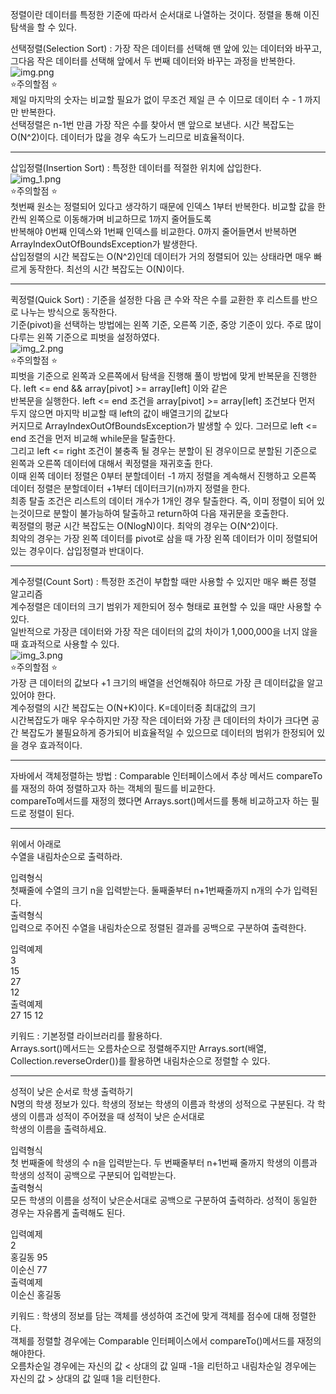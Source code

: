 정렬이란 데이터를 특정한 기준에 따라서 순서대로 나열하는 것이다. 정렬을 통해 이진 탐색을 할 수 있다.  

선택정렬(Selection Sort) : 가장 작은 데이터를 선택해 맨 앞에 있는 데이터와 바꾸고, 그다음 작은 데이터를 선택해 앞에서 두 번째 데이터와 바꾸는 과정을 반복한다.  
![img.png](img.png)  
⭐️주의할점 ⭐   
제일 마지막의 숫자는 비교할 필요가 없이 무조건 제일 큰 수 이므로 데이터 수 - 1 까지만 반복한다.  
선택정렬은 n-1번 만큼 가장 작은 수를 찾아서 맨 앞으로 보낸다. 시간 복잡도는 O(N^2)이다. 데이터가 많을 경우 속도가 느리므로 비효율적이다.  

------------------------------------------------------------------------------------------------------------------------

삽입정렬(Insertion Sort) : 특정한 데이터를 적절한 위치에 삽입한다.  
![img_1.png](img_1.png)  
⭐️주의할점 ⭐  
첫번째 원소는 정렬되어 있다고 생각하기 때문에 인덱스 1부터 반복한다. 비교할 값을 한 칸씩 왼쪽으로 이동해가며 비교하므로 1까지 줄어들도록  
반복해야 0번째 인덱스와 1번째 인덱스를 비교한다. 0까지 줄어들면서 반복하면 ArrayIndexOutOfBoundsException가 발생한다.  
삽입정렬의 시간 복잡도는 O(N^2)인데 데이터가 거의 정렬되어 있는 상태라면 매우 빠르게 동작한다. 최선의 시간 복잡도는 O(N)이다.  

------------------------------------------------------------------------------------------------------------------------

퀵정렬(Quick Sort) : 기준을 설정한 다음 큰 수와 작은 수를 교환한 후 리스트를 반으로 나누는 방식으로 동작한다.  
기준(pivot)을 선택하는 방법에는 왼쪽 기준, 오른쪽 기준, 중앙 기준이 있다. 주로 많이 다루는 왼쪽 기준으로 피벗을 설정하였다.  
![img_2.png](img_2.png)  
⭐️주의할점 ⭐  
피벗을 기준으로 왼쪽과 오른쪽에서 탐색을 진행해 풀이 방법에 맞게 반복문을 진행한다. left <= end && array[pivot] >= array[left] 이와 같은  
반복문을 실행한다. left <= end 조건을 array[pivot] >= array[left] 조건보다 먼저 두지 않으면 마지막 비교할 때 left의 값이 배열크기의 값보다  
커지므로 ArrayIndexOutOfBoundsException가 발생할 수 있다. 그러므로 left <= end 조건을 먼저 비교해 while문을 탈출한다.  
그리고 left <= right 조건이 불충족 될 경우는 분할이 된 경우이므로 분할된 기준으로 왼쪽과 오른쪽 데이터에 대해서 퀵정렬을 재귀호출 한다.  
이때 왼쪽 데이터 정렬은 0부터 분할데이터 -1 까지 정렬을 계속해서 진행하고 오른쪽 데이터 정렬은 분할데이터 +1부터 데이터크기(n)까지 정렬을 한다.  
최종 탈출 조건은 리스트의 데이터 개수가 1개인 경우 탈출한다. 즉, 이미 정렬이 되어 있는것이므로 분할이 불가능하여 탈출하고 return하여 다음 재귀문을 호출한다.  
퀵정렬의 평균 시간 복잡도는 O(NlogN)이다. 최악의 경우는 O(N^2)이다.  
최악의 경우는 가장 왼쪽 데이터를 pivot로 삼을 때 가장 왼쪽 데이터가 이미 정렬되어 있는 경우이다. 삽입정렬과 반대이다.

------------------------------------------------------------------------------------------------------------------------

계수정렬(Count Sort) : 특정한 조건이 부합할 때만 사용할 수 있지만 매우 빠른 정렬 알고리즘  
계수정렬은 데이터의 크기 범위가 제한되어 정수 형태로 표현할 수 있을 때만 사용할 수 있다.  
일반적으로 가장큰 데이터와 가장 작은 데이터의 값의 차이가 1,000,000을 너지 않을 때 효과적으로 사용할 수 있다.  
![img_3.png](img_3.png)  
⭐️주의할점 ⭐  
가장 큰 데이터의 값보다 +1 크기의 배열을 선언해줘야 하므로 가장 큰 데이터값을 알고 있어야 한다.  
계수정렬의 시간 복잡도는 O(N+K)이다. K=데이터중 최대값의 크기  
시간복잡도가 매우 우수하지만 가장 작은 데이터와 가장 큰 데이터의 차이가 크다면 공간 복잡도가 불필요하게 증가되어 비효율적일 수 있으므로 데이터의 범위가 한정되어 있을 경우 효과적이다.

------------------------------------------------------------------------------------------------------------------------

자바에서 객체정렬하는 방법 : Comparable 인터페이스에서 추상 메서드 compareTo를 재정의 하여 정렬하고자 하는 객체의 필드를 비교한다.  
compareTo메서드를 재정의 했다면 Arrays.sort()메서드를 통해 비교하고자 하는 필드로 정렬이 된다.

------------------------------------------------------------------------------------------------------------------------

위에서 아래로  
수열을 내림차순으로 출력하라.  

입력형식  
첫째줄에 수열의 크기 n을 입력받는다. 둘째줄부터 n+1번째줄까지 n개의 수가 입력된다.  
출력형식  
입력으로 주어진 수열을 내림차순으로 정렬된 결과를 공백으로 구분하여 출력한다.  

입력예제  
3  
15  
27  
12  
출력예제  
27 15 12  

키워드 : 기본정렬 라이브러리를 활용하다.  
Arrays.sort()메서드는 오름차순으로 정렬해주지만 Arrays.sort(배열, Collection.reverseOrder())를 활용하면 내림차순으로 정렬할 수 있다.  

------------------------------------------------------------------------------------------------------------------------

성적이 낮은 순서로 학생 출력하기  
N명의 학생 정보가 있다. 학생의 정보는 학생의 이름과 학생의 성적으로 구분된다. 각 학생의 이름과 성적이 주어졌을 때 성적이 낮은 순서대로  
학생의 이름을 출력하세요.  

입력형식  
첫 번째줄에 학생의 수 n을 입력받는다. 두 번째줄부터 n+1번째 줄까지 학생의 이름과 학생의 성적이 공백으로 구분되어 입력받는다.  
출력형식  
모든 학생의 이름을 성적이 낮은순서대로 공백으로 구분하여 출력하라. 성적이 동일한 경우는 자유롭게 출력해도 된다.  

입력예제  
2  
홍길동 95  
이순신 77  
출력예제  
이순신 홍길동  

키워드 : 학생의 정보를 담는 객체를 생성하여 조건에 맞게 객체를 점수에 대해 정렬한다.  
객체를 정렬할 경우에는 Comparable 인터페이스에서 compareTo()메서드를 재정의 해야한다.  
오름차순일 경우에는 자신의 값 < 상대의 값 일때 -1을 리턴하고 내림차순일 경우에는 자신의 값 > 상대의 값 일때 1을 리턴한다.